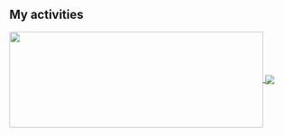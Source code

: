 <!-- <p align="center">
  <img width="auto" src="hd.png" alt="Data">
</p> -->

## My activities

<a href="https://github.com/oyeabhijit/github-readme-stats">
  <img width=450 height=170 align="center" src="https://github-readme-stats.vercel.app/api?username=oyeabhijit&theme=midnight-purple&show_icons=true&bg_color=0D1117&hide_border=true" />
</a>
<a href="https://github.com/oyeabhijit/github-readme-stats">
  <img align="center" src="https://github-readme-stats.vercel.app/api/top-langs/?username=oyeabhijit&theme=midnight-purple&layout=compact&bg_color=0D1117&hide_border=true" />
</a>
<!-- 
## My Socials
<p align="left">
  <a href="https://www.behance.net/abhijitroutdotdev" target="_blank"><img width="auto" src="/icons/Behance.png" alt="Behance"></a>&nbsp;
  <a href="https://www.instagram.com/abhijitrout.dev" target="_blank"><img width="auto" src="/icons/Instagram.png" alt="Insta"></a>&nbsp;
  <a href="https://www.linkedin.com/in/oyeabhijit" target="_blank"><img width="auto" src="/icons/LinkedIN.png" alt="Linkedin"></a>&nbsp;
  <a href="https://open.spotify.com/user/31bprmf7kj6kkwpcwan2bbwa2bn4?si=e4716ea049694b1f" target="_blank"><img width="auto" src="/icons/Spotify.png" alt="Spotify"></a>&nbsp;
  <a href="https://www.twitter.com/oyeabhijit" target="_blank"><img width="auto" src="/icons/Twitter.png" alt="Twitter"></a>&nbsp;
  <a href="mailto:abhijitrout.dev@gmail.com" target="_blank"><img width="auto" src="/icons/Gmail.png" alt="Mail"></a>  
</p>

## My Technologies
<p align="left">
  <a href="https://www.python.org/" target="_blank"><img width="auto" src="/icons/python.png" alt="Python"></a>&nbsp;
  <a href="https://en.wikipedia.org/wiki/C%2B%2B" target="_blank"><img width="auto" src="/icons/cpp.png" alt="C++"></a>&nbsp;
  <a href="https://opencv.org/" target="_blank"><img width="auto" src="/icons/ocv.png" alt="OpenCV"></a>&nbsp;
  <a href="https://www.figma.com/" target="_blank"><img width="auto" src="/icons/figma.png" alt="Figma"></a>&nbsp;
  <a href="https://www.adobe.com/creativecloud.html" target="_blank"><img width="auto" src="/icons/cc.png" alt="Creative Cloud"></a>&nbsp;
  <a href="https://www.blender.org/" target="_blank"><img width="auto" src="/icons/blender.png" alt="Blender"></a>  
</p> -->
